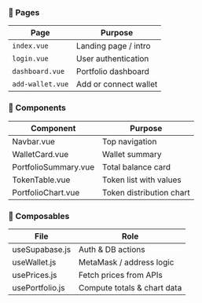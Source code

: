 
### 🧱 Pages
| Page | Purpose |
|------|----------|
| `index.vue` | Landing page / intro |
| `login.vue` | User authentication |
| `dashboard.vue` | Portfolio dashboard |
| `add-wallet.vue` | Add or connect wallet |

### 🧩 Components
| Component | Purpose |
|------------|----------|
| Navbar.vue | Top navigation |
| WalletCard.vue | Wallet summary |
| PortfolioSummary.vue | Total balance card |
| TokenTable.vue | Token list with values |
| PortfolioChart.vue | Token distribution chart |

### 🧮 Composables
| File | Role |
|------|------|
| useSupabase.js | Auth & DB actions |
| useWallet.js | MetaMask / address logic |
| usePrices.js | Fetch prices from APIs |
| usePortfolio.js | Compute totals & chart data |
